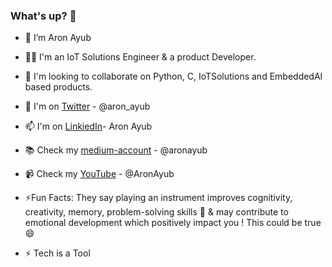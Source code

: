 ### What's up? 👋

- 🔭 I’m Aron Ayub
- 🧑‍💻 I'm an IoT Solutions Engineer & a product Developer.
- 👯 I'm looking to collaborate on Python, C, IoTSolutions and EmbeddedAI based products.
- 🤔 I'm on [Twitter](https://twitter.com/aron_ayub) - @aron_ayub
- 📫 I'm on [LinkiedIn](https://www.linkedin.com/in/aron-ayub/)- Aron Ayub
- 📚 Check my [medium-account](https://medium.com/@aronayub) - @aronayub
- 📹 Check my [YouTube](https://www.youtube.com/@AronAyub/videos) - @AronAyub

- ⚡Fun Facts: They say playing an instrument improves cognitivity, creativity, memory, problem-solving skills 🤔 & may contribute to emotional development which positively impact you ! This could be true 😄 
- ⚡ Tech is a Tool

<!--
**AronAyub/AronAyub** is a ✨ _special_ ✨ repository because its `README.md` (this file) appears on your GitHub profile.

Here are some ideas to get you started:

- 🔭 I’m currently working on ...
- 🌱 I’m currently learning ...
- 👯 I’m looking to collaborate on ...
- 🤔 I’m looking for help with ...
- 💬 Ask me about ...
- 📫 How to reach me: ...
- 😄 Pronouns: ...
- ⚡ Fun fact: ...
--> 
